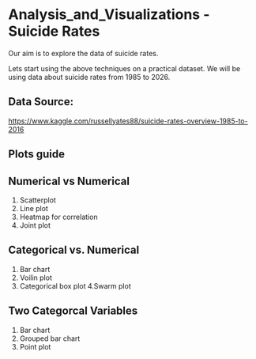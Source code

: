 # Analysis_and_Visualizations - Suicide Rates

Our aim is to explore the data of suicide rates.

Lets start using the above techniques on a practical dataset. We will be using data about suicide rates from 1985 to 2026.

## Data Source: 
https://www.kaggle.com/russellyates88/suicide-rates-overview-1985-to-2016

## Plots guide

## Numerical vs Numerical
1. Scatterplot
2. Line plot
3. Heatmap for correlation
4. Joint plot

## Categorical vs. Numerical
1. Bar chart
2. Voilin plot
3. Categorical box plot
4.Swarm plot

## Two Categorcal Variables
1. Bar chart
2. Grouped bar chart
3. Point plot
